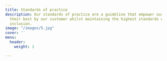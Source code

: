 ```yaml
---
title: Standards of practice
description: Our standards of practice are a guideline that empower our teams to do
  their best by our customer whilst maintaining the highest standards of design and
  inclusion.
image: "/images/5.jpg"
cover: ''
menu:
  header:
    weight: 1

---
```

